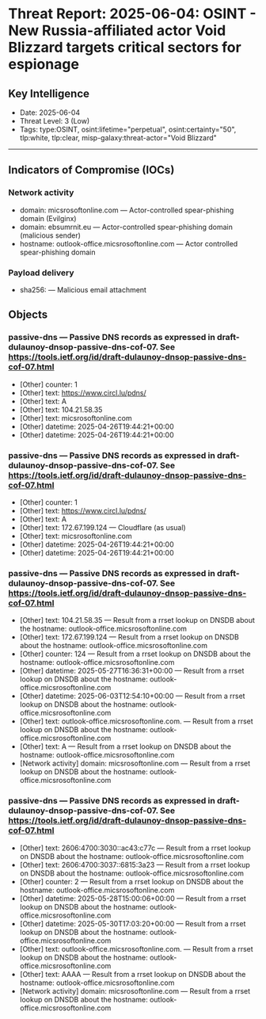 # Threat Report: 2025-06-04: OSINT - New Russia-affiliated actor Void Blizzard targets critical sectors for espionage


## Key Intelligence
* Date: 2025-06-04
* Threat Level: 3 (Low)
* Tags: type:OSINT, osint:lifetime="perpetual", osint:certainty="50", tlp:white, tlp:clear, misp-galaxy:threat-actor="Void Blizzard"

---

## Indicators of Compromise (IOCs)
### Network activity
* domain: micsrosoftonline.com — Actor-controlled spear-phishing domain (Evilginx)
* domain: ebsumrnit.eu — Actor-controlled spear-phishing domain (malicious sender)
* hostname: outlook-office.micsrosoftonline.com — Actor controlled spear-phishing domain

### Payload delivery
* sha256: <sha256> — Malicious email attachment

## Objects
### passive-dns — Passive DNS records as expressed in draft-dulaunoy-dnsop-passive-dns-cof-07. See https://tools.ietf.org/id/draft-dulaunoy-dnsop-passive-dns-cof-07.html
* [Other] counter: 1
* [Other] text: https://www.circl.lu/pdns/
* [Other] text: A
* [Other] text: 104.21.58.35
* [Other] text: micsrosoftonline.com
* [Other] datetime: 2025-04-26T19:44:21+00:00
* [Other] datetime: 2025-04-26T19:44:21+00:00

### passive-dns — Passive DNS records as expressed in draft-dulaunoy-dnsop-passive-dns-cof-07. See https://tools.ietf.org/id/draft-dulaunoy-dnsop-passive-dns-cof-07.html
* [Other] counter: 1
* [Other] text: https://www.circl.lu/pdns/
* [Other] text: A
* [Other] text: 172.67.199.124 — Cloudflare (as usual)
* [Other] text: micsrosoftonline.com
* [Other] datetime: 2025-04-26T19:44:21+00:00
* [Other] datetime: 2025-04-26T19:44:21+00:00

### passive-dns — Passive DNS records as expressed in draft-dulaunoy-dnsop-passive-dns-cof-07. See https://tools.ietf.org/id/draft-dulaunoy-dnsop-passive-dns-cof-07.html
* [Other] text: 104.21.58.35 — Result from a rrset lookup on DNSDB about the hostname: outlook-office.micsrosoftonline.com
* [Other] text: 172.67.199.124 — Result from a rrset lookup on DNSDB about the hostname: outlook-office.micsrosoftonline.com
* [Other] counter: 124 — Result from a rrset lookup on DNSDB about the hostname: outlook-office.micsrosoftonline.com
* [Other] datetime: 2025-05-27T16:36:31+00:00 — Result from a rrset lookup on DNSDB about the hostname: outlook-office.micsrosoftonline.com
* [Other] datetime: 2025-06-03T12:54:10+00:00 — Result from a rrset lookup on DNSDB about the hostname: outlook-office.micsrosoftonline.com
* [Other] text: outlook-office.micsrosoftonline.com. — Result from a rrset lookup on DNSDB about the hostname: outlook-office.micsrosoftonline.com
* [Other] text: A — Result from a rrset lookup on DNSDB about the hostname: outlook-office.micsrosoftonline.com
* [Network activity] domain: micsrosoftonline.com — Result from a rrset lookup on DNSDB about the hostname: outlook-office.micsrosoftonline.com

### passive-dns — Passive DNS records as expressed in draft-dulaunoy-dnsop-passive-dns-cof-07. See https://tools.ietf.org/id/draft-dulaunoy-dnsop-passive-dns-cof-07.html
* [Other] text: 2606:4700:3030::ac43:c77c — Result from a rrset lookup on DNSDB about the hostname: outlook-office.micsrosoftonline.com
* [Other] text: 2606:4700:3037::6815:3a23 — Result from a rrset lookup on DNSDB about the hostname: outlook-office.micsrosoftonline.com
* [Other] counter: 2 — Result from a rrset lookup on DNSDB about the hostname: outlook-office.micsrosoftonline.com
* [Other] datetime: 2025-05-28T15:00:06+00:00 — Result from a rrset lookup on DNSDB about the hostname: outlook-office.micsrosoftonline.com
* [Other] datetime: 2025-05-30T17:03:20+00:00 — Result from a rrset lookup on DNSDB about the hostname: outlook-office.micsrosoftonline.com
* [Other] text: outlook-office.micsrosoftonline.com. — Result from a rrset lookup on DNSDB about the hostname: outlook-office.micsrosoftonline.com
* [Other] text: AAAA — Result from a rrset lookup on DNSDB about the hostname: outlook-office.micsrosoftonline.com
* [Network activity] domain: micsrosoftonline.com — Result from a rrset lookup on DNSDB about the hostname: outlook-office.micsrosoftonline.com
